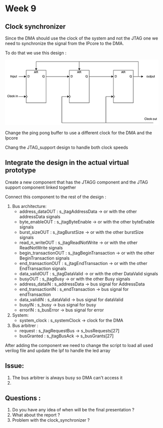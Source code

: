 # Week 9


## Clock synchronizer 

Since the DMA should use the clock of the system and not the JTAG one we need to synchronize the signal from the IPcore to the DMA.

To do that we use this design :

![Clock synchronizer](image/clock_synchronizer.drawio.png)


Change the ping pong buffer to use a different clock for the DMA and the Ipcore

Chang the JTAG_support design to handle both clock speeds


## Integrate the design in the actual virtual prototype 

Create a new component that has the JTAGG component and the JTAG support component linked together

Connect this component to the rest of the design : 

1. Bus architecture:
    - address_dataOUT : s_jtagAddressData -> or with the other addressData signals
    - byte_enableOUT : s_jtagByteEnable -> or with the other byteEnable signals
    - burst_sizeOUT : s_jtagBurstSize -> or with the other burstSize signals
    - read_n_writeOUT : s_jtagReadNotWrite -> or with the other ReadNotWrite signals
    - begin_transactionOUT : s_jtagBeginTransaction -> or with the other BeginTransaction signals
    - end_transactionOUT : s_jtagEndTransaction -> or with the other EndTransaction signals
    - data_validOUT : s_jtagDataValid -> or with the other DataValid signals
    - busyOUT : s_jtagBusy -> or with the other Busy signals
    - address_dataIN : s_addressData -> bus signal for AddressData
    - end_transactionIN : s_endTransaction -> bus signal for endTransaction
    - data_validIN : s_dataValid -> bus signal for dataValid
    - busyIN : s_busy -> bus signal for busy
    - errorIN : s_busError -> bus signal for error
2. System:
    - system_clock : s_systemClock -> clock for the DMA
3. Bus arbitrer :
   - request : s_jtagRequestBus -> s_busRequests\[27\]
   - busGranted : s_jtagBusAck -> s_busGrants\[27\]


After adding the component we need to change the script to load all used verilog file and update the lpf to handle the led array


## Issue:

1. The bus arbitrer is always busy so DMA can't access it 
2.
## Questions :

1. Do you have any idea of when will be the final presentation ?
2. What about the report ?
3. Problem with the clock_synchronizer ?